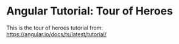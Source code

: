 # Angular Tutorial: Tour of Heroes

This is the tour of heroes tutorial from:
https://angular.io/docs/ts/latest/tutorial/ 
